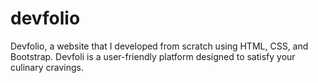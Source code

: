 # devfolio
Devfolio, a website that I developed from scratch using HTML, CSS, and Bootstrap. Devfoli is a user-friendly platform designed to satisfy your culinary cravings. 

